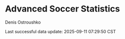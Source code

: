 # Advanced Soccer Statistics
Denis Ostroushko

<!-- gfm -->

Last successful data update: 2025-09-11 07:29:50 CST
